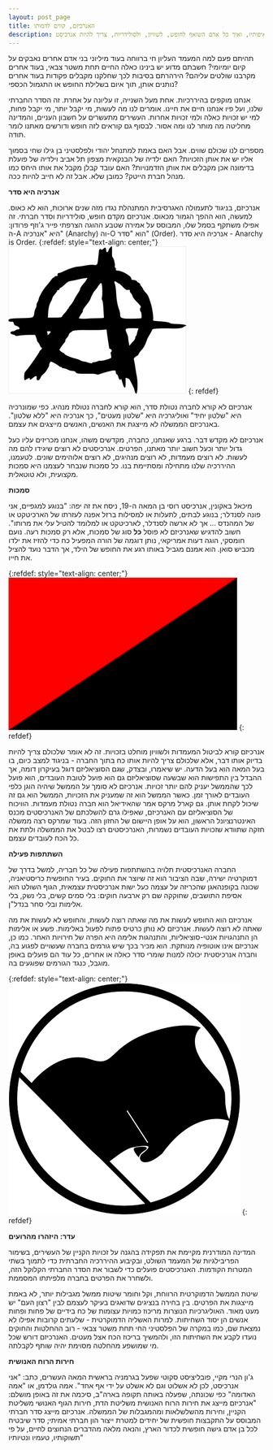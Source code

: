 ```yaml
---
layout: post_page
title: האנרכיזם, קווים לדמותו
description: האנרכיזם, השאיפה לחיות בלי שליטים, סובל מתדמית ירודה. ברשימה הזו אנסה לתאר מה זה אנרכיזם, מהן שאיפותיו, ואיך כל אדם השואף לחופש, לשוויון, ולסולידריות, צריך להיות אנרכיסט
---
```


תהיתם פעם למה המעמד העליון חי ברווחה בעוד מיליוני בני אדם אחרים נאבקים על קיום יומיומי? חשבתם מדוע יש בינינו כאלה החיים תחת משטר צבאי, בעוד אחרים מקרבנו שולטים עליהם? הירהרתם בסיבות לכך שחלקנו מקבלים פקודות בעוד אחרים נותנים אותן, תוך איום בשלילת החופש או התגמול הכספי?

אנחנו מוקפים בהיררכיות. אחת מעל השנייה, זו עליונה על אחרת. זה הסדר החברתי שלנו, ועל פיו אנחנו חיים את חיינו. אומרים לנו מה לעשות, מי יקבל יותר, מי יקבל פחות, למי יש זכויות כאלה ולמי זכויות אחרות. העשירים מתעשרים על חשבון העניים, והמדינה מחליטה מה מותר לנו ומה אסור. לבסוף גם קוראים לזה חופש ודורשים מאתנו לומר תודה.

מספרים לנו שכולם שווים. אבל האם באמת למתנחל יהודי ולפלסטיני בן גילו שחי בסמוך אליו יש את אותן הזכויות? האם ילדיה של הבנקאית מצפון תל אביב וילדיה של פועלת בדימונה אכן מקבלים את אותן הזדמנויות? האם עובד קבלן מקבל את אותו היחס כמו מנהל חברת הייטק? כמובן שלא. אבל זה לא חייב להיות ככה. 

**אנרכיה היא סדר**

אנרכיזם, בניגוד לתעמולה האגרסיבית המתנהלת נגדו מזה שנים ארוכות, הוא לא כאוס. למעשה, הוא ההפך הגמור מכאוס. אנרכיזם מקדם חופש, סולידריות וסדר חברתי. זה אפילו משתקף בסמל שלו, המבוסס על אמירה שטבע ההוגה הצרפתי פייר ג'וזף פרודון: ה-A היא "אנרכיה" (Anarchy) וה-O הוא "סדר" (Order). אנרכיה היא סדר - Anarchy is Order.
{:refdef: style="text-align: center;"}
![Anarchy is Order](/img/2017-03-04-0.png)
{: refdef}

אנרכיזם לא קורא לחברה נטולת סדר, הוא קורא לחברה נטולת מנהיג. כפי שמונרכיה היא "שלטון יחיד" ואוליגרכיה היא "שלטון מעטים", כך אנרכיה היא "ללא שלטון". באנרכיזם הממשלה לא מייצגת את האנשים, האנשים מייצגים את עצמם. 

אנרכיזם לא מקדש דבר. ברגע שאנחנו, כחברה, מקדשים משהו, אנחנו מכריזים עליו כעל גדול יותר וכעל חשוב יותר מאתנו, הפרטים. אנרכיסטים לא רוצים שיגידו להם מה לעשות. לא רוצים מעמדות, לא רוצים מנהיגים, לא רוצים אלוהימים שונים. לטעמנו, ההיררכיה שלנו מתחילה ומסתיימת בנו. כל סמכות שנבחר לעצמנו היא סמכות מקצועית, ולא טוטאלית.

**סמכות**

מיכאל באקונין, אנרכיסט רוסי בן המאה ה-19, ניסח את זה יפה: "בנוגע למגפיים, אני פונה לסנדלר; בנוגע לבתים, לתעלות או למסילות ברזל אפנה לעזרתו של הארכיטקט או של המהנדס ... אך לא ארשה לסנדלר, לארכיטקט או למלומד להטיל עלי את מרותו". חשוב להדגיש שאנרכיזם לא פוסל **כל** סוג של סמכות, אלא רק סמכות רעה. נועם חומסקי, הוגה דעות אמריקאי, נותן דוגמה של הורה המפעיל כח כדי להזיז את ילדו מכביש סואן. הוא אמנם מגביל באותו רגע את החופש של הילד, אך הדבר נועד להציל את חייו.

{:refdef: style="text-align: center;"}
![Anarchism red and black](/img/2017-03-04-1.png)
{: refdef}

אנרכיזם קורא לביטול המעמדות ולשוויון מוחלט בזכויות. זה לא אומר שלכולם צריך להיות בדיוק אותו דבר, אלא שלכולם צריך להיות אותו כח בתוך החברה - בניגוד למצב כיום, בו בעל המאה הוא בעל הדעה. יש שיאמרו, ובצדק, שגם הסוציאליזם דוגל בעיקרון דומה, אך ההבדל בין התפישות הוא שבשעה שסוציאליזם גם הוא פועל לטובת העובדים, הוא פועל לכך שהממשל יעניק להם יותר זכויות. אנרכיזם לא סומך על הממשל שיהיה הוגן כלפי העובדים לאורך זמן. כאשר הממשל הוא זה שמעניק את הזכויות, הממשל הוא גם זה שיכול לקחת אותן. גם קארל מרקס אמר שהאידיאל הוא חברה נטולת מעמדות. הוויכוח של הסוציאליזם עם האנרכיזם, שאפילו גרם להשלכתם של האנרכיסטים מכנס האינטרנציונל הראשון, הוא על אופן היישום של החזון הזה. בעוד שמרקס רצה ממשלה חזקה שתוודא שזכויות העובדים נשמרות, האנרכיסטים רצו לבטל את הממשלה ולתת את כל הכח לעובדים עצמם. 

**השתתפות פעילה**

החברה האנרכיסטית תלויה בהשתתפות פעילה של כל חבריה, למשל בדרך של דמוקרטיה ישירה, שבה הציבור הוא זה שיוצר את החוקים. בעיר החופשית כריסטיאניה, שכונה בקופנהאגן שהכריזה על עצמה כעל ישות אנרכיסטית עצמאית, הגוף השולט הוא אסיפת התושבים, שחוקקה שם רק ארבעה חוקים: בלי סמים קשים, בלי נשק, בלי אלימות ובלי סחר בנדל"ן.

אנרכיזם הוא החופש לעשות את מה שאתה רוצה לעשות, והחופש לא לעשות את מה שאתה לא רוצה לעשות. אנרכיזם לא נותן כרטיס פתוח לפעול באלימות. פשע או אלימות הן התנהגויות אנטי-סוציאליות, והתנהגות אלימה היא הפרה של חירויות האחר. כמו כן, אנרכיזם אינו אוטופיה מנותקת. הוא מכיר בכך שיש גורמים בחברה שעשויים לפגוע בה, וחברה אנרכיסטית יכולה למנות שומרי סדר כאלה או אחרים, כל עוד הם פועלים באופן מוגבל, כנגד הגורמים שפוגעים בה.

{:refdef: style="text-align: center;"}
![Anarchist flag](/img/2017-03-04-2.png)
{: refdef}

**עדר: היזהרו מהרועים**

המדינה המודרנית מקיימת את תפקידה בהגנה על זכויות הקניין של העשירים, בשימור הפריבילגיות של המעמד השולט, ובקיבוע ההיררכיה החברתית כדי לתמוך בשתי המטרות הקודמות. האנרכיסטים פועלים כדי לשבור את הסדר החברתי הקלוקל הזה, ולשחרר את הפרטים בחברה מלפיתתו המסממת.

שיטת הממשל הדמוקרטית הרווחת, וקל וחומר שיטות ממשל מגבילות יותר, לא באמת מייצגות את הפרטים. בין בחירה בנציגים שדואגים בעיקר לעצמם לבין "רצון העם" יש מעט מאוד. האוליגרכיות הנוצרות מריכוז כמויות עצומות של כח בידיים של פחות ופחות אנשים הן יסוד השחיתות. למרות האשליה הדמוקרטית - שלעתים קרובות אפילו לא נמצאת שם, כמו במקרה של הפלסטיני החי תחת משטר צבאי - רוב ההחלטות והחוקים נועדו לקבע את השחיתות הזו, ולהמשיך בריכוז הכח אצל מעטים. האנרכיזם דורש שכל מי שמושפע מהחלטה מסוימת יהיה שותף לקבלתה.

**חירות הרוח האנושית**

ג'ון הנרי מקיי, פובליציסט סקוטי שפעל בגרמניה בראשית המאה העשרים, כתב: "אני אנרכיסט, לכן לא אשלוט וגם לא אשלט על ידי אף אחד". אמה גולדמן, או "אמה האדומה" כפי שכונתה, שפעלה באותה תקופה בארה"ב, סיכמה את זה באופן מושלם: "אנרכיזם מייצג את חירות הרוח האנושית משליטת הדת, חירות הגוף האנושי משליטת הקניין, וחירות מהשלשלאות ומהמגבלות של הממשלה. אנרכיזם מייצג סדר חברתי המבוסס על התקבצות חופשית של יחידים למטרת ייצור הון חברתי אמיתי; סדר שיבטיח לכל בן אדם גישה חופשית לכדור הארץ, והנאה מלאה מהדברים הנחוצים לחיים, על פי תשוקותיו, טעמיו ונטיותיו"

